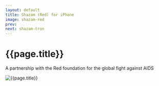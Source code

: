 ```yaml
---
layout: default
title: Shazam (Red) for iPhone
image: shazam-red
prev: 
next: shazam-tron
---
```


# {{page.title}}

A partnership with the Red foundation for the global fight against AIDS

![{{page.title}}]({{page.image}}.webp "{{page.title}}")
